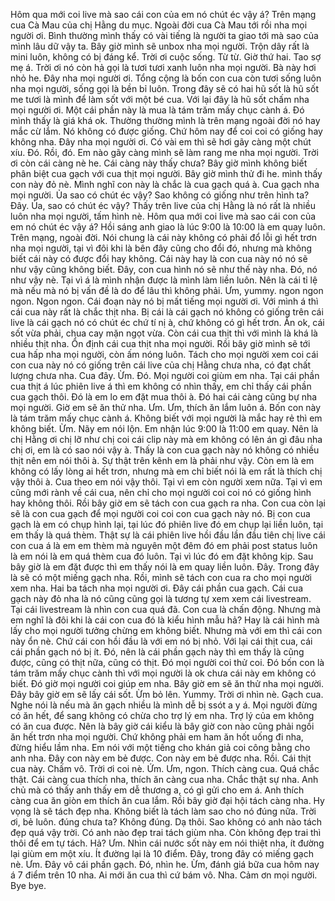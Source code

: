 Hôm qua mới coi live mà sao cái con của em nó chút éc vậy á? Trên mạng cua Cà Mau của chị Hằng du mục. Ngoài đời cua Cà Mau tới rồi nha mọi người ơi. Bình thường mình thấy có vài tiếng là người ta giao tới mà sao của mình lâu dữ vậy ta. Bây giờ mình sẽ unbox nha mọi người. Trộn dây rất là mini luôn, không có bị đáng kể. Trời ơi cuộc sống. Từ từ. Giờ thứ hai. Tao sợ mẹ á. Trời ơi nó còn hả gọi là tươi tươi xanh luôn nha mọi người. Bà này hơi nhỏ he. Đây nha mọi người ơi. Tổng cộng là bốn con cua còn tươi sống luôn nha mọi người, sống gọi là bền bỉ luôn. Trong đây sẽ có hai hũ sốt là hũ sốt me tươi là mình để làm sốt với một bé cua. Với lại đây là hũ sốt chấm nha mọi người ơi. Một cái phần này là mua là tám trăm mấy chục cành á. Đó mình thấy là giá khá ok. Thường thường mình là trên mạng ngoài đời nó hay mắc cừ lắm. Nó không có được giống. Chứ hôm nay để coi coi có giống hay không nha. Đây nha mọi người ơi. Có vài em thì sẽ hơi gãy càng một chút xíu. Đó. Rồi, đó. Em nào gãy càng mình sẽ làm rang me nha mọi người. Trời ơi còn cái càng nè he. Cái càng này thấy chưa? Bây giờ mình không biết phân biệt cua gạch với cua thịt mọi người. Bây giờ mình thử đi he. mình thấy con này đỏ nè. Mình nghĩ con này là chắc là cua gạch quá à. Cua gạch nha mọi người. Ủa sao có chút éc vậy? Sao không có giống như trên hình ta? Đây. Ủa, sao có chút éc vậy? Thấy trên live của chị Hằng là nó rất là nhiều luôn nha mọi người, tấm hình nè. Hôm qua mới coi live mà sao cái con của em nó chút éc vậy á? Hồi sáng anh giao là lúc 9:00 là 10:00 là em quay luôn. Trên mạng, ngoài đời. Nói chung là cái này không có phải đổ lỗi gì hết trơn nha mọi người, tại vì đôi khi là bên đây cũng cho đổi đó, nhưng mà không biết cái này có được đổi hay không. Cái này hay là con cua này nó nó sẽ như vậy cũng không biết. Đây, con cua hình nó sẽ như thế này nha. Đó, nó như vậy nè. Tại vì á là mình nhận được là mình làm liền luôn. Nên là cái tỉ lệ mà nếu mà nó bị vấn đề là do để lâu thì không phải. Ưm, yummy. ngon ngon ngon. Ngon ngon. Cái đoạn này nó bị mất tiếng mọi người ơi. Với mình á thì cái cua này rất là chắc thịt nha. Bị cái là cái gạch nó không có giống trên cái live là cái gạch nó có chút éc chứ tí nị à, chứ không có gì hết trơn. Ăn ok, cái sốt vừa phải, chua cay mặn ngọt vừa. Còn cái cua thịt thì với mình là khá là nhiều thịt nha. Ổn định cái cua thịt nha mọi người. Rồi bây giờ mình sẽ tới cua hấp nha mọi người, còn ấm nóng luôn. Tách cho mọi người xem coi cái con cua này nó có giống trên cái live của chị Hằng chưa nha, có đạt chất lượng chưa nha. Cua đây. Ừm. Đó. Mọi người coi giùm em nha. Tại cái phần cua thịt á lúc phiên live á thì em không có nhìn thấy, em chỉ thấy cái phần cua gạch thôi. Đó là em lo em đặt mua thôi à. Đó hai cái càng cũng bự nha mọi người. Giờ em sẽ ăn thử nha. Ưm. Ưm, thích ăn lắm luôn á. Bốn con này là tám trăm mấy chục cành á. Không biết với mọi người là mắc hay rẻ thì em không biết. Ừm. Nãy em nói lộn. Em nhận lúc 9:00 là 11:00 em quay. Nên là chị Hằng ơi chị lỡ như chị coi cái clip này mà em không có lên án gì đâu nha chị ơi, em là có sao nói vậy à. Thấy là con cua gạch này nó không có nhiều thịt nên em nói thôi à. Sự thật trên kênh em là phải như vậy. Còn em là em không có lấy lòng ai hết trơn, nhưng mà em chỉ biết nói là em rất là thích chị vậy thôi à. Cua theo em nói vậy thôi. Tại vì em còn người xem nữa. Tại vì em cũng mới rành về cái cua, nên chỉ cho mọi người coi coi nó có giống hình hay không thôi. Rồi bây giờ em sẽ tách con cua gạch ra nha. Con cua còn lại sẽ là con cua gạch để mọi người coi coi con cua gạch này nó. Bị con cua gạch là em có chụp hình lại, tại lúc đó phiên live đó em chụp lại liền luôn, tại em thấy là quá thèm. Thật sự là cái phiên live hồi đầu lần đầu tiên chị live cái con cua á là em em thèm mà nguyên một đêm đó em phải post status luôn là em nói là em quá thèm cua đó luôn. Tại vì lúc đó em đặt không kịp. Sau bây giờ là em đặt được thì em thấy nói là em quay liền luôn. Đây. Trong đây là sẽ có một miếng gạch nha. Rồi, mình sẽ tách con cua ra cho mọi người xem nha. Hai ba tách nha mọi người ơi. Đây cái phần cua gạch. Cái cua gạch này đỏ nha là nó cũng cũng gọi là tương tự xem xem cái livestream. Tại cái livestream là nhìn con cua quá đã. Con cua là chấn động. Nhưng mà em nghĩ là đôi khi là cái con cua đó là kiểu hình mẫu hả? Hay là cái hình mà lấy cho mọi người tưởng chừng em không biết. Nhưng mà với em thì cái con này ổn nè. Chứ cái con hồi đầu là với em nó bị nhỏ. Với lại cái thịt cua, cái cái phần gạch nó bị ít. Đó, nên là cái phần gạch này thì em thấy là cũng được, cũng có thịt nữa, cũng có thịt. Đó mọi người coi thử coi. Đó bốn con là tám trăm mấy chục cành thì với mọi người là ok chưa cái này em không có biết. Đó giờ mọi người coi giúp em nha. Bây giờ em sẽ ăn thử nha mọi người. Đây bây giờ em sẽ lấy cái sốt. Ừm bỏ lên. Yummy. Trời ơi nhìn nè. Gạch cua. Nghe nói là nếu mà ăn gạch nhiều là mình dễ bị ssót a y á. Mọi người đừng có ăn hết, để sang không có chừa cho trợ lý em nha. Trợ lý của em không có ăn cua được. Nên là bây giờ cái kiểu là bây giờ con nào cũng phải ngồi ăn hết trơn nha mọi người. Chứ không phải em ham ăn hốt uống đi nha, đừng hiểu lầm nha. Em nói với một tiếng cho khán giả coi công bằng cho anh nha. Đây con này em bẻ được. Con này em bẻ được nha. Rồi. Cái thịt cua này. Chấm vô. Trời ơi coi nè. Ứm. Ưm, ngon. Thích càng cua. Quá chắc thật. Cái càng cua thích nha, thích ăn càng cua nha. Chắc thật sự nha. Anh chủ mà có thấy anh thấy em dễ thương a, có gì gửi cho em á. Anh thích càng cua ăn giòn em thích ăn cua lắm. Rồi bây giờ đại hội tách càng nha. Hy vọng là sẽ tách đẹp nha. Không biết là tách làm sao cho nó đúng nữa. Trời ơi, bẻ luôn. đúng chưa ta? Không đúng. Dạ thôi. Sao không có anh nào tách đẹp quá vậy trời. Có anh nào đẹp trai tách giùm nha. Còn không đẹp trai thì thôi để em tự tách. Hả? Ưm. Nhìn cái nước sốt này em nói thiệt nha, ít đường lại giùm em một xíu. Ít đường lại là 10 điểm. Đây, trong đây có miếng gạch nè. Ưm. Đây vô cái phần gạch. Đó, nhìn he. Ừm, đánh giá bữa cua hôm nay á 7 điểm trên 10 nha. Ai mới ăn cua thì cứ bám vô. Nha. Cảm ơn mọi người. Bye bye.